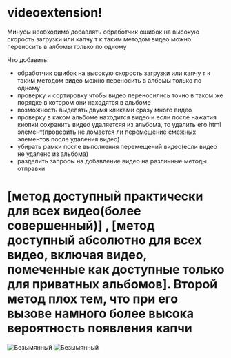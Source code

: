# videoextension!
Минусы
необходимо добавлять  обработчик ошибок на высокую скорость загрузки или капчу т к таким методом видео можно переносить в албомы только по одному

Что добавить:
- обработчик ошибок на высокую скорость загрузки или капчу т к таким методом видео можно переносить в албомы только по одному
- проверку и сортировку чтобы видео переносились точно в таком же порядке в котором они находятся в  альбоме
- возможность выделять двумя кликами сразу много видео
- проверку в каком альбоме находится видео и если после нажатия кнопки сохранить видео удаляетсяя из альбома, то удалить его html элемент(проверить не ломается ли перемещение смежных элементов после удаления видео)
- убирать рамки после выполнения перемещений видео(если видео не удалено из альбома)
- разделить запросы на добавление видео на различные методы отправки 
# [метод доступный практически для всех видео(более совершенный)] , [метод доступный абсолютно для всех видео, включая видео, помеченные как доступные только для приватных альбомов]. Второй метод плох тем, что при его вызове намного более высока вероятность появления капчи
![Безымянный](https://user-images.githubusercontent.com/15684883/171671625-6668fdf6-4989-4490-976f-1513662e12b4.png)
![Безымянный](https://user-images.githubusercontent.com/15684883/171754643-d77ef901-40bf-4c41-9abb-eb72ad661be1.png)
